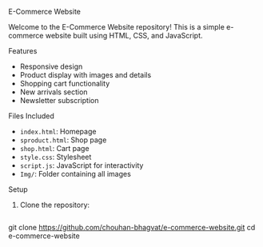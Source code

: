 E-Commerce Website

Welcome to the E-Commerce Website repository! This is a simple e-commerce website built using HTML, CSS, and JavaScript.



Features
- Responsive design
- Product display with images and details
- Shopping cart functionality
- New arrivals section
- Newsletter subscription



Files Included

- `index.html`: Homepage
- `sproduct.html`: Shop page
- `shop.html`: Cart page
- `style.css`: Stylesheet
- `script.js`: JavaScript for interactivity
- `Img/`: Folder containing all images

Setup

1. Clone the repository:
   ```bash
  git clone  https://github.com/chouhan-bhagvat/e-commerce-website.git
  cd   e-commerce-website


